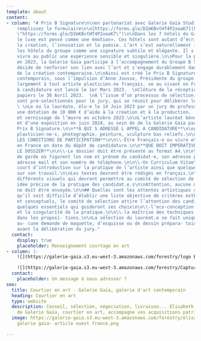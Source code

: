 ```yaml
---
template: about
content:
- column: "# Prix B Signature\n\nen partenariat avec Galerie Gaïa Studio\n\nPour candidater
    remplissez le formulaire\n\n[https://forms.gle/DZmKBvtHT4P2xeaK7](https://forms.gle/DZmKBvtHT4P2xeaK7
    \"https://forms.gle/DZmKBvtHT4P2xeaK7\")\n\nDans les 7 hôtels du Groupe B Signature,«
    le luxe est pensé comme une émotion». Ces hôtels sont autant d’écrins où naissent
    la création, l’innovation et la poésie. L’art s’est naturellement installé dans
    les hôtels du groupe comme une signature subtile et élégante. Il s’agit de faire
    vivre au public une expérience sensible et singulière.\n\nPour la première fois
    en 2023, la Galerie Gaïa participe à l’accompagnement du Groupe B Signature qui
    décide de renforcer son lien avec l’art et s’engage durablement dans le soutien
    de la création contemporaine.\n\nAinsi est créé le Prix B Signature pour l’art
    contemporain, sous l’impulsion d’Anne Jousse, Présidente du groupe. Il s’adresse
    largement à tout artiste plasticien.ne français. se ou vivant en France.\n\n**MODALITÉS**\n\nL’appel
    à candidature est lancé le 1er Mars 2023.  \nClôture de la réception des dossiers
    papiers le 30 Avril 2023.  \nA l’issue d’un processus de sélection, quinze artistes
    sont pré-selectionnés pour le jury, qui se réunit pour délibérer le 14 Juin 2023.
    \ \nLe ou la lauréate, élu·e le 14 Juin 2023 par un jury de professionnels, reçoit
    une dotation de 10 000 € d’aide à la création et à la production.  \nLivraison
    et vernissage de l’œuvre en octobre 2023.\n\nL’artiste lauréat bénéficie de l’accompagnement
    et d’une exposition en juin 2024, au sein de de la Galerie Gaia partenaire du
    Prix B Signature.\n\n**A QUI S ADRESSE L APPEL À CANDIDATURE**\n\nAux artistes
    plasticien·ne·s, photographie, peinture, sculpture bas reliefs.\n\n**QUELLES SONT
    LES CONDITIONS DE PARTICIPATION**\n\n\\-Être Français·e ou vivre et travailler
    en France en date du dépôt de candidature.\n\n**QUE DOIT IMPERATIVEMENT CONTENIR
    LE DOSSIER**\n\n\\-Le dossier doit être présenté au format A4.\n\n\\-Une page
    de garde où figurent les nom et prénom du candidat·e, son adresse postale, son
    adresse mail et son numéro de téléphone.\n\n\\-Un Curriculum Vitae\n\n\\-Un texte
    court d’introduction sur la pratique de l’artiste ainsi que quelques notes d’explication
    sur son travail.\n\nLes textes devront être rédigés en français.\n\n\\-Présenter
    différents visuels qui devront permettre au comité de sélection de se faire une
    idée précise de la pratique des candidat.e.s\n\nAttention, aucune œuvre originale
    ne doit être envoyée.\n\n## Quelles sont les attentes artistiques du jury?\n\n\\-Bien
    qu’il soit difficile d’établir une liste objective de critères esthétiques, techniques
    et conceptuels, le comité de sélection attire l’attention des candidat.es sur
    quelques essentiels qui guideront ses choix\n\n\\-l’eco-conception de l’oeuvre.\n\n\\-l’originalité
    et la singularité de la pratique.\n\n\\-la maîtrise des techniques mises en oeuvre
    dans les proposi- tions.\n\nLa sélection du lauréat.e se fait uniquement sur dossier,
    au- cune demande de maquette, d’esquisse ou de dessin prépara- toire n’est demandé
    avant la délibération du jury."
  contact:
    display: true
    placeholder: Renseignement courtage en art
- column: |-
    ![](https://galerie-gaia.s3.eu-west-3.amazonaws.com/forestry/logo B Signature Hotels & Resorts.jpg)[https://bsignaturehotels.com/fr](https://bsignaturehotels.com/fr "https://bsignaturehotels.com/fr")

    ![](https://galerie-gaia.s3.eu-west-3.amazonaws.com/forestry/Capture d’écran 2023-03-09 à 13.10.53.png)[https://www.hotelmontalembert-paris.com/fr](https://www.hotelmontalembert-paris.com/fr "https://www.hotelmontalembert-paris.com/fr")
  contact:
    placeholder: Un message à nous adresser ?
seo:
  title: Courtier en art - Galerie Gaïa, galerie d'art contemporain
  heading: Courtier en art
  type: website
  description: Conseil, sélection, négociation, livraison... Elisabeth Givre, directrice
    de Galerie Gaïa, courtier en art, accompagne vos acquisitions patrimoniales.
  image: https://galerie-gaia.s3.eu-west-3.amazonaws.com/forestry/elisabeth givre-
    galerie gaia- article ouest france.png

---
```

